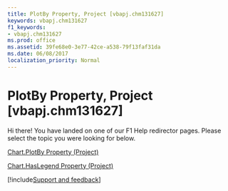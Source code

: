 ```yaml
---
title: PlotBy Property, Project [vbapj.chm131627]
keywords: vbapj.chm131627
f1_keywords:
- vbapj.chm131627
ms.prod: office
ms.assetid: 39fe68e0-3e77-42ce-a538-79f13faf31da
ms.date: 06/08/2017
localization_priority: Normal
---
```



# PlotBy Property, Project [vbapj.chm131627]

Hi there! You have landed on one of our F1 Help redirector pages. Please select the topic you were looking for below.

[Chart.PlotBy Property (Project)](https://msdn.microsoft.com/library/10483232-929b-c040-025e-059ddf2fe915%28Office.15%29.aspx)

[Chart.HasLegend Property (Project)](https://msdn.microsoft.com/library/3e4ba5bd-eb29-bb28-7403-87222b47ae40%28Office.15%29.aspx)

[!include[Support and feedback](~/includes/feedback-boilerplate.md)]